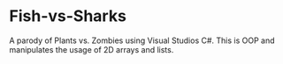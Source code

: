 # Fish-vs-Sharks
A parody of Plants vs. Zombies using Visual Studios C#. This is OOP and manipulates the usage of 2D arrays and lists.

